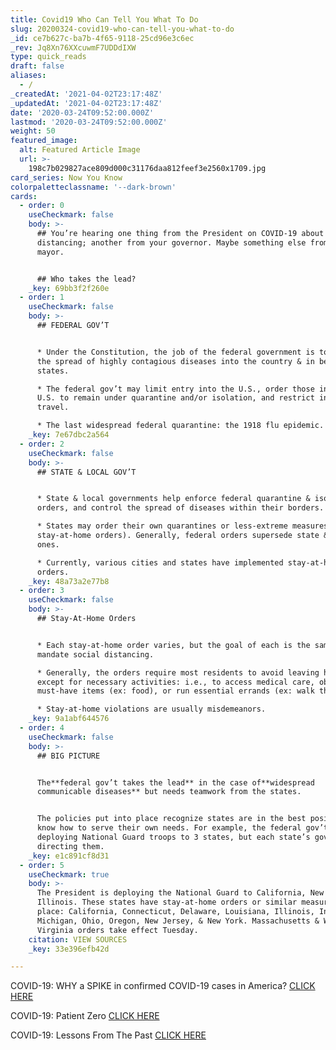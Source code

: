 ```yaml
---
title: Covid19 Who Can Tell You What To Do
slug: 20200324-covid19-who-can-tell-you-what-to-do
_id: ce7b627c-ba7b-4f65-9118-25cd96e3c6ec
_rev: Jq8Xn76XXcuwmF7UDDdIXW
type: quick_reads
draft: false
aliases:
  - /
_createdAt: '2021-04-02T23:17:48Z'
_updatedAt: '2021-04-02T23:17:48Z'
date: '2020-03-24T09:52:00.000Z'
lastmod: '2020-03-24T09:52:00.000Z'
weight: 50
featured_image:
  alt: Featured Article Image
  url: >-
    198c7b029827ace809d000c31176daa812feef3e2560x1709.jpg
card_series: Now You Know
colorpaletteclassname: '--dark-brown'
cards:
  - order: 0
    useCheckmark: false
    body: >-
      ## You’re hearing one thing from the President on COVID-19 about social
      distancing; another from your governor. Maybe something else from your
      mayor.


      ## Who takes the lead?
    _key: 69bb3f2f260e
  - order: 1
    useCheckmark: false
    body: >-
      ## FEDERAL GOV’T


      * Under the Constitution, the job of the federal government is to prevent
      the spread of highly contagious diseases into the country & in between
      states.

      * The federal gov’t may limit entry into the U.S., order those inside the
      U.S. to remain under quarantine and/or isolation, and restrict interstate
      travel.

      * The last widespread federal quarantine: the 1918 flu epidemic.
    _key: 7e67dbc2a564
  - order: 2
    useCheckmark: false
    body: >-
      ## STATE & LOCAL GOV’T


      * State & local governments help enforce federal quarantine & isolation
      orders, and control the spread of diseases within their borders.

      * States may order their own quarantines or less-extreme measures (ex:
      stay-at-home orders). Generally, federal orders supersede state & local
      ones.

      * Currently, various cities and states have implemented stay-at-home
      orders.
    _key: 48a73a2e77b8
  - order: 3
    useCheckmark: false
    body: >-
      ## Stay-At-Home Orders


      * Each stay-at-home order varies, but the goal of each is the same: to
      mandate social distancing.

      * Generally, the orders require most residents to avoid leaving home
      except for necessary activities: i.e., to access medical care, obtain
      must-have items (ex: food), or run essential errands (ex: walk the dog).

      * Stay-at-home violations are usually misdemeanors.
    _key: 9a1abf644576
  - order: 4
    useCheckmark: false
    body: >-
      ## BIG PICTURE


      The**federal gov’t takes the lead** in the case of**widespread
      communicable diseases** but needs teamwork from the states.


      The policies put into place recognize states are in the best position to
      know how to serve their own needs. For example, the federal gov’t is
      deploying National Guard troops to 3 states, but each state’s governor is
      directing them.
    _key: e1c891cf8d31
  - order: 5
    useCheckmark: true
    body: >-
      The President is deploying the National Guard to California, New York &
      Illinois. These states have stay-at-home orders or similar measures in
      place: California, Connecticut, Delaware, Louisiana, Illinois, Indiana,
      Michigan, Ohio, Oregon, New Jersey, & New York. Massachusetts & West
      Virginia orders take effect Tuesday.
    citation: VIEW SOURCES
    _key: 33e396efb42d

---
```

COVID-19: WHY a SPIKE in confirmed COVID-19 cases in America? [CLICK HERE](https://smarthernews.com/article/whats-going-on-with-the-data-why-it-matters-and-also-a-unique-variable-you-should-know/)

COVID-19: Patient Zero [CLICK HERE](https://smarthernews.com/covid-19-the-first-us-case-of-coronavirus/)

COVID-19: Lessons From The Past [CLICK HERE](https://smarthernews.com/comparing-the-flu-response/)
